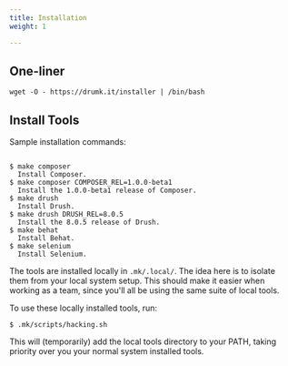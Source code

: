 ```yaml
---
title: Installation
weight: 1

---
```


One-liner
---------

```console
wget -O - https://drumk.it/installer | /bin/bash
```

Install Tools
-------------

Sample installation commands:

```console

$ make composer
  Install Composer.
$ make composer COMPOSER_REL=1.0.0-beta1
  Install the 1.0.0-beta1 release of Composer.
$ make drush
  Install Drush.
$ make drush DRUSH_REL=8.0.5
  Install the 8.0.5 release of Drush.
$ make behat
  Install Behat.
$ make selenium
  Install Selenium.
```

The tools are installed locally in `.mk/.local/`. The idea here is to isolate
them from your local system setup. This should make it easier when working as a
team, since you'll all be using the same suite of local tools.

To use these locally installed tools, run:

```console
$ .mk/scripts/hacking.sh
```

This will (temporarily) add the local tools directory to your PATH, taking
priority over you your normal system installed tools.

